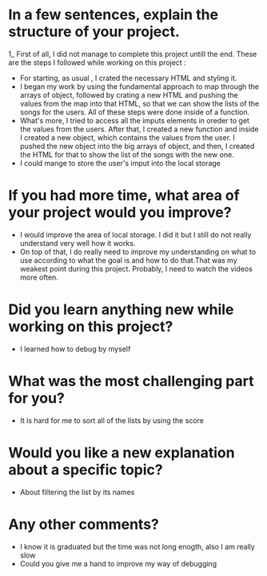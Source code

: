 # In a few sentences, explain the structure of your project. 
1_ First of all, I did not manage to complete this project untill the end. These are the steps I followed while working on this project :
- For starting, as usual , I crated the necessary HTML and styling it.
- I began my work by using the fundamental approach to map through the arrays of object, followed by crating a new HTML and pushing the values from the map into that HTML, so that we can show the lists of the songs for the users. All of these steps were done inside of a function.
- What's more, I tried to access all the imputs elements in oreder to get the values from the users. After that, I created a new function and inside I created a new object, which contains the values from the user. I pushed the new object into the big arrays of object, and then, I created the HTML for that to show the list of the songs with the new one.
- I could mange to store the user's imput into the local storage

# If you had more time, what area of your project would you improve?
- I would improve the area of local storage. I did it but I still do not really understand very well how it works.
- On top of that, I do really need to improve my understanding on what to use according to what the goal is and how to do that.That was my weakest point during this project. Probably, I need to watch the videos more often.

# Did you learn anything new while working on this project?
- I learned how to debug by myself
# What was the most challenging part for you?
- It is hard for me to sort all of the lists by using the score

# Would you like a new explanation about a specific topic?
- About filtering the list by its names 

# Any other comments?
- I know it is graduated but the time was not long enogth, also I am really slow
- Could you give me a hand to improve my way of debugging